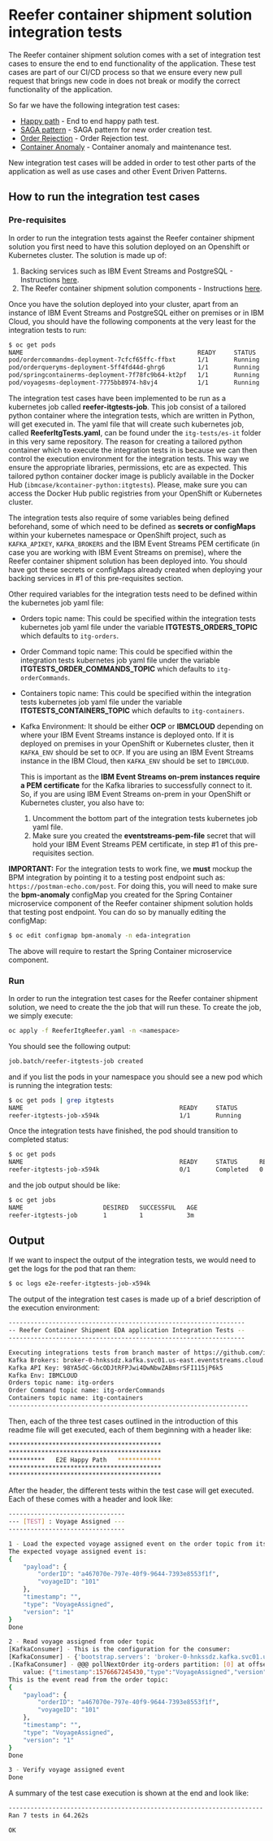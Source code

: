 # Reefer container shipment solution integration tests

The Reefer container shipment solution comes with a set of integration test cases to ensure the end to end functionality of the application. These test cases are part of our CI/CD process so that we ensure every new pull request that brings new code in does not break or modify the correct functionality of the application.

So far we have the following integration test cases:

- [Happy path](happy-path/happy_path.md) - End to end happy path test.
- [SAGA pattern](saga/saga.md) - SAGA pattern for new order creation test.
- [Order Rejection](order-rejected/order-rejected.md) - Order Rejection test.
- [Container Anomaly](containerAnomaly/containerAnomaly.md) - Container anomaly and maintenance test.

New integration test cases will be added in order to test other parts of the application as well as use cases and other Event Driven Patterns.

## How to run the integration test cases

### Pre-requisites

In order to run the integration tests against the Reefer container shipment solution you first need to have this solution deployed on an Openshift or Kubernetes cluster. The solution is made up of:

1. Backing services such as IBM Event Streams and PostgreSQL - Instructions [here](https://ibm-cloud-architecture.github.io/refarch-kc/deployments/backing-services/).
2.  The Reefer container shipment solution components - Instructions [here](https://ibm-cloud-architecture.github.io/refarch-kc/deployments/application-components/).

Once you have the solution deployed into your cluster, apart from an instance of IBM Event Streams and PostgreSQL either on premises or in IBM Cloud, you should have the following components at the very least for the integration tests to run:

```bash
$ oc get pods
NAME                                                READY     STATUS    RESTARTS   AGE
pod/ordercommandms-deployment-7cfcf65ffc-ffbxt      1/1       Running   0          32d
pod/orderqueryms-deployment-5ff4fd44d-ghrg6         1/1       Running   0          32d
pod/springcontainerms-deployment-7f78fc9b64-kt2pf   1/1       Running   0          32d
pod/voyagesms-deployment-7775bb8974-h8vj4           1/1       Running   0          32d
```

The integration test cases have been implemented to be run as a kubernetes job called **reefer-itgtests-job**. This job consist of a tailored python container where the integration tests, which are written in Python, will get executed in. The yaml file that will create such kubernetes job, called **ReeferItgTests.yaml**, can be found under the `itg-tests/es-it` folder in this very same repository. The reason for creating a tailored python container which to execute the integration tests in is because we can then control the execution environment for the integration tests. This way we ensure the appropriate libraries, permissions, etc are as expected. This tailored python container docker image is publicly available in the Docker Hub (`ibmcase/kcontainer-python:itgtests`). Please, make sure you can access the Docker Hub public registries from your OpenShift or Kubernetes cluster.

The integration tests also require of some variables being defined beforehand, some of which need to be defined as **secrets or configMaps** within your kubernetes namespace or OpenShift project, such as `KAFKA_APIKEY`, `KAFKA_BROKERS` and the IBM Event Streams PEM certificate (in case you are working with IBM Event Streams on premise), where the Reefer container shipment solution has been deployed into. You should have got these secrets or configMaps already created when deploying your backing services in #1 of this pre-requisites section.

Other required variables for the integration tests need to be defined within the kubernetes job yaml file:

- Orders topic name: This could be specified within the integration tests kubernetes job yaml file under the variable **ITGTESTS_ORDERS_TOPIC** which defaults to `itg-orders`.

- Order Command topic name: This could be specified within the integration tests kubernetes job yaml file under the variable **ITGTESTS_ORDER_COMMANDS_TOPIC** which defaults to `itg-orderCommands`.

- Containers topic name: This could be specified within the integration tests kubernetes job yaml file under the variable **ITGTESTS_CONTAINERS_TOPIC** which defaults to `itg-containers`.

- Kafka Environment: It should be either **OCP** or **IBMCLOUD** depending on where your IBM Event Streams instance is deployed onto. If it is deployed on premises in your OpenShift or Kubernetes cluster, then it `KAFKA_ENV` should be set to `OCP`. If you are using an IBM Event Streams instance in the IBM Cloud, then `KAFKA_ENV` should be set to `IBMCLOUD`.

  This is important as the **IBM Event Streams on-prem instances require a PEM certificate** for the Kafka libraries to successfully connect to it. So, if you are using IBM Event Streams on-prem in your OpenShift or Kubernetes cluster, you also have to:
  
  1. Uncomment the bottom part of the integration tests kubernetes job yaml file.
  2. Make sure you created the **eventstreams-pem-file** secret that will hold your IBM Event Streams PEM certificate, in step #1 of this pre-requisites section.

**IMPORTANT:** For the integration tests to work fine, we **must** mockup the BPM integration by pointing it to a testing post endpoint such as: `https://postman-echo.com/post`. For doing this, you will need to make sure the **bpm-anomaly** configMap you created for the Spring Container microservice component of the Reefer container shipment solution holds that testing post endpoint. You can do so by manually editing the configMap:

```bash
$ oc edit configmap bpm-anomaly -n eda-integration
```

The above will require to restart the Spring Container microservice component.

### Run

In order to run the integration test cases for the Reefer container shipment solution, we need to create the the job that will run these. To create the job, we simply execute:

```bash
oc apply -f ReeferItgReefer.yaml -n <namespace>
```

You should see the following output:

``` bash
job.batch/reefer-itgtests-job created
```

and if you list the pods in your namespace you should see a new pod which is running the integration tests:

```bash
$ oc get pods | grep itgtests
NAME                                           READY     STATUS        RESTARTS   AGE
reefer-itgtests-job-x594k                      1/1       Running       0          2m
```

Once the integration tests have finished, the pod should transition to completed status:

```bash
$ oc get pods
NAME                                           READY     STATUS      RESTARTS   AGE
reefer-itgtests-job-x594k                      0/1       Completed   0          3m
```

and the job output should be like:

```bash
$ oc get jobs
NAME                      DESIRED   SUCCESSFUL   AGE
reefer-itgtests-job       1         1            3m
```

## Output

If we want to inspect the output of the integration tests, we would need to get the logs for the pod that ran them:

```bash
$ oc logs e2e-reefer-itgtests-job-x594k
```

The output of the integration test cases is made up of a brief description of the execution environment:

```bash
-----------------------------------------------------------------
-- Reefer Container Shipment EDA application Integration Tests --
-----------------------------------------------------------------

Executing integrations tests from branch master of https://github.com/ibm-cloud-architecture/refarch-kc.git
Kafka Brokers: broker-0-hnkssdz.kafka.svc01.us-east.eventstreams.cloud.ibm.com:9093,broker-3-hnkssdz.kafka.svc01.us-east.eventstreams.cloud.ibm.com:9093,broker-5-hnkssdz.kafka.svc01.us-east.eventstreams.cloud.ibm.com:9093,broker-2-hnkssdz.kafka.svc01.us-east.eventstreams.cloud.ibm.com:9093,broker-1-hnkssdz.kafka.svc01.us-east.eventstreams.cloud.ibm.com:9093,broker-4-hnkssdz.kafka.svc01.us-east.eventstreams.cloud.ibm.com:9093
Kafka API Key: 98YA5dC-G6cODJtRFPJwi4DwNbwZABmsrSFI115jP6k5
Kafka Env: IBMCLOUD
Orders topic name: itg-orders
Order Command topic name: itg-orderCommands
Containers topic name: itg-containers
------------------------------------------------------------------
```

Then, each of the three test cases outlined in the introduction of this readme file will get executed, each of them beginning with a header like:

```bash
******************************************
******************************************
**********   E2E Happy Path   ************
******************************************
******************************************
```

After the header, the different tests within the test case will get executed. Each of these comes with a header and look like:

```bash
--------------------------------
--- [TEST] : Voyage Assigned ---
--------------------------------

1 - Load the expected voyage assigned event on the order topic from its json files
The expected voyage assigned event is:
{
    "payload": {
        "orderID": "a467070e-797e-40f9-9644-7393e8553f1f",
        "voyageID": "101"
    },
    "timestamp": "",
    "type": "VoyageAssigned",
    "version": "1"
}
Done

2 - Read voyage assigned from oder topic
[KafkaConsumer] - This is the configuration for the consumer:
[KafkaConsumer] - {'bootstrap.servers': 'broker-0-hnkssdz.kafka.svc01.us-east.eventstreams.cloud.ibm.com:9093,broker-3-hnkssdz.kafka.svc01.us-east.eventstreams.cloud.ibm.com:9093,broker-5-hnkssdz.kafka.svc01.us-east.eventstreams.cloud.ibm.com:9093,broker-2-hnkssdz.kafka.svc01.us-east.eventstreams.cloud.ibm.com:9093,broker-1-hnkssdz.kafka.svc01.us-east.eventstreams.cloud.ibm.com:9093,broker-4-hnkssdz.kafka.svc01.us-east.eventstreams.cloud.ibm.com:9093', 'group.id': 'pythonconsumers', 'auto.offset.reset': 'earliest', 'enable.auto.commit': True, 'security.protocol': 'SASL_SSL', 'sasl.mechanisms': 'PLAIN', 'sasl.username': 'token', 'sasl.password': '98YA5dC-G6cODJtRFPJwi4DwNbwZABmsrSFI115jP6k5'}
.[KafkaConsumer] - @@@ pollNextOrder itg-orders partition: [0] at offset 2 with key b'a467070e-797e-40f9-9644-7393e8553f1f':
	value: {"timestamp":1576667245430,"type":"VoyageAssigned","version":"1","payload":{"voyageID":"101","orderID":"a467070e-797e-40f9-9644-7393e8553f1f"}}
This is the event read from the order topic:
{
    "payload": {
        "orderID": "a467070e-797e-40f9-9644-7393e8553f1f",
        "voyageID": "101"
    },
    "timestamp": "",
    "type": "VoyageAssigned",
    "version": "1"
}
Done

3 - Verify voyage assigned event
Done

```

A summary of the test case execution is shown at the end and look like:

```bash
----------------------------------------------------------------------
Ran 7 tests in 64.262s

OK
```
